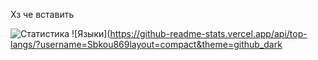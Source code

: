Хз че вставить

![Статистика](https://github-readme-stats.vercel.app/api?username=Sbkou869show_icons=true&theme=github_dark)
![Языки](https://github-readme-stats.vercel.app/api/top-langs/?username=Sbkou869layout=compact&theme=github_dark
